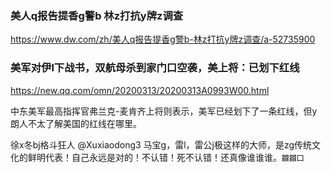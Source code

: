 ### 美人q报告提香g警b 林z打抗y牌z调查
https://www.dw.com/zh/美人q报告提香g警b-林z打抗y牌z调查/a-52735900

### 美军对伊l下战书，双航母杀到家门口空袭，美上将：已划下红线
https://new.qq.com/omn/20200313/20200313A0993W00.html

中东美军最高指挥官弗兰克-麦肯齐上将则表示，美军已经划下了一条红线，但y朗人不太了解美国的红线在哪里。

徐x冬bj格斗狂人
@Xuxiaodong3
马宝g，雷l，雷公j极这样的大师，是zg传统文化的鲜明代表！自己永远是对的！不认错！死不认错！还真像谁谁谁。`龖龖囗`

